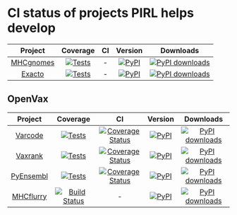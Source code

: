 # CI status of projects PIRL helps develop
| Project | Coverage  | CI | Version | Downloads |
|:--:|:--:|:--:|:--:|:--:|
| [MHCgnomes](https://www.github.com/pirl-unc/mhcgnomes) | [![Tests](https://github.com/pirl-unc/mhcgnomes/actions/workflows/tests.yml/badge.svg)](https://github.com/openvax/varcode/actions/workflows/tests.yml) | - |  <a href="https://pypi.python.org/pypi/mhcgnomes/"><img src="https://img.shields.io/pypi/v/mhcgnomes?maxAge=1000" alt="PyPI" /></a> | [![PyPI downloads](https://img.shields.io/pypi/dm/mhcgnomes.svg)](https://pypistats.org/packages/mhcgnomes) |
| [Exacto](https://www.github.com/pirl-unc/exacto) | [![Tests](https://github.com/pirl-unc/exacto/actions/workflows/main.yml/badge.svg)](https://github.com/pirl-unc/exacto/actions/workflows/main.yml) | - | <a href="https://pypi.python.org/pypi/exacto/"><img src="https://img.shields.io/pypi/v/exacto?maxAge=1000" alt="PyPI" /></a> | [![PyPI downloads](https://img.shields.io/pypi/dm/exacto.svg)](https://pypistats.org/packages/exacto) |

## OpenVax

| Project | Coverage  | CI | Version | Downloads |
|:--:|:--:|:--:|:--:|:--:|
| [Varcode](https://www.github.com/openvax/varcode) | [![Tests](https://github.com/openvax/varcode/actions/workflows/tests.yml/badge.svg)](https://github.com/openvax/varcode/actions/workflows/tests.yml) | <a href="https://coveralls.io/github/openvax/varcode"><img src="https://coveralls.io/repos/openvax/varcode/badge.svg" alt="Coverage Status" /></a> |  <a href="https://pypi.python.org/pypi/varcode/"><img src="https://img.shields.io/pypi/v/varcode.svg?maxAge=1000" alt="PyPI" /></a> | [![PyPI downloads](https://img.shields.io/pypi/dm/varcode.svg)](https://pypistats.org/packages/varcode) |
| [Vaxrank](https://www.github.com/openvax/vaxrank) | [![Tests](https://github.com/openvax/vaxrank/actions/workflows/tests.yml/badge.svg)](https://github.com/openvax/vaxrank/actions/workflows/tests.yml) | <a href="https://coveralls.io/github/openvax/vaxrank"><img src="https://coveralls.io/repos/openvax/vaxrank/badge.svg" alt="Coverage Status" /></a> |  <a href="https://pypi.python.org/pypi/vaxrank/"><img src="https://img.shields.io/pypi/v/vaxrank?maxAge=1000" alt="PyPI" /></a> | [![PyPI downloads](https://img.shields.io/pypi/dm/vaxrank.svg)](https://pypistats.org/packages/vaxrank) |
| [PyEnsembl](https://www.github.com/openvax/pyensembl) | [![Tests](https://github.com/openvax/pyensembl/actions/workflows/tests.yml/badge.svg)](https://github.com/openvax/pyensembl/actions/workflows/tests.yml) | <a href="https://coveralls.io/github/openvax/pyensembl"><img src="https://coveralls.io/repos/openvax/pyensembl/badge.svg" alt="Coverage Status" /></a> |  <a href="https://pypi.python.org/pypi/pyensembl/"><img src="https://img.shields.io/pypi/v/pyensembl?maxAge=1000" alt="PyPI" /></a> | [![PyPI downloads](https://img.shields.io/pypi/dm/pyensembl.svg)](https://pypistats.org/packages/pyensembl) |
| [MHCflurry](https://www.github.com/openvax/mhcflurry) | [![Build Status](https://github.com/openvax/mhcflurry/actions/workflows/ci.yml/badge.svg)](https://github.com/openvax/mhcflurry/actions/workflows/ci.yml) | - |  <a href="https://pypi.python.org/pypi/mhcflurry/"><img src="https://img.shields.io/pypi/v/mhcflurry?maxAge=1000" alt="PyPI" /></a> | [![PyPI downloads](https://img.shields.io/pypi/dm/mhcflurry.svg)](https://pypistats.org/packages/mhcflurry) 
